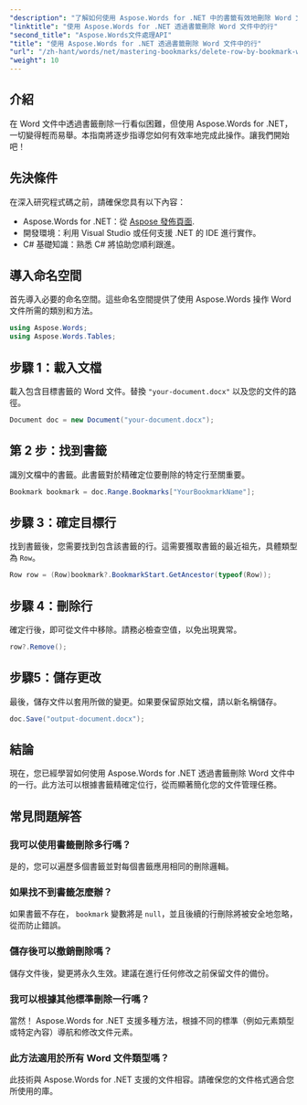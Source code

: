 ```yaml
---
"description": "了解如何使用 Aspose.Words for .NET 中的書籤有效地刪除 Word 文件中的特定行。本逐步指南涵蓋如何載入文件。"
"linktitle": "使用 Aspose.Words for .NET 透過書籤刪除 Word 文件中的行"
"second_title": "Aspose.Words文件處理API"
"title": "使用 Aspose.Words for .NET 透過書籤刪除 Word 文件中的行"
"url": "/zh-hant/words/net/mastering-bookmarks/delete-row-by-bookmark-word-documents/"
"weight": 10
---
```


## 介紹

在 Word 文件中透過書籤刪除一行看似困難，但使用 Aspose.Words for .NET，一切變得輕而易舉。本指南將逐步指導您如何有效率地完成此操作。讓我們開始吧！

## 先決條件

在深入研究程式碼之前，請確保您具有以下內容：

- Aspose.Words for .NET：從 [Aspose 發佈頁面](https://releases。aspose.com/words/net/).
- 開發環境：利用 Visual Studio 或任何支援 .NET 的 IDE 進行實作。
- C# 基礎知識：熟悉 C# 將協助您順利跟進。

## 導入命名空間

首先導入必要的命名空間。這些命名空間提供了使用 Aspose.Words 操作 Word 文件所需的類別和方法。

```csharp
using Aspose.Words;
using Aspose.Words.Tables;
```

## 步驟 1：載入文檔

載入包含目標書籤的 Word 文件。替換 `"your-document.docx"` 以及您的文件的路徑。

```csharp
Document doc = new Document("your-document.docx");
```

## 第 2 步：找到書籤

識別文檔中的書籤。此書籤對於精確定位要刪除的特定行至關重要。

```csharp
Bookmark bookmark = doc.Range.Bookmarks["YourBookmarkName"];
```

## 步驟 3：確定目標行

找到書籤後，您需要找到包含該書籤的行。這需要獲取書籤的最近祖先，具體類型為 `Row`。

```csharp
Row row = (Row)bookmark?.BookmarkStart.GetAncestor(typeof(Row));
```

## 步驟 4：刪除行

確定行後，即可從文件中移除。請務必檢查空值，以免出現異常。

```csharp
row?.Remove();
```

## 步驟5：儲存更改

最後，儲存文件以套用所做的變更。如果要保留原始文檔，請以新名稱儲存。

```csharp
doc.Save("output-document.docx");
```

## 結論

現在，您已經學習如何使用 Aspose.Words for .NET 透過書籤刪除 Word 文件中的一行。此方法可以根據書籤精確定位行，從而顯著簡化您的文件管理任務。

## 常見問題解答

### 我可以使用書籤刪除多行嗎？

是的，您可以遍歷多個書籤並對每個書籤應用相同的刪除邏輯。

### 如果找不到書籤怎麼辦？

如果書籤不存在， `bookmark` 變數將是 `null`，並且後續的行刪除將被安全地忽略，從而防止錯誤。

### 儲存後可以撤銷刪除嗎？

儲存文件後，變更將永久生效。建議在進行任何修改之前保留文件的備份。

### 我可以根據其他標準刪除一行嗎？

當然！ Aspose.Words for .NET 支援多種方法，根據不同的標準（例如元素類型或特定內容）導航和修改文件元素。

### 此方法適用於所有 Word 文件類型嗎？

此技術與 Aspose.Words for .NET 支援的文件相容。請確保您的文件格式適合您所使用的庫。